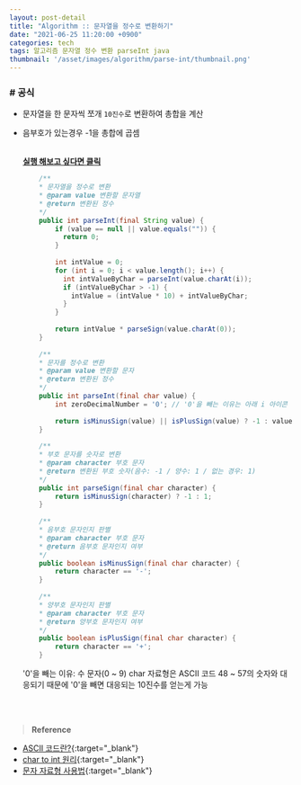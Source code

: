 ```yaml
---
layout: post-detail
title: "Algorithm :: 문자열을 정수로 변환하기"
date: "2021-06-25 11:20:00 +0900"
categories: tech
tags: 알고리즘 문자열 정수 변환 parseInt java 
thumbnail: '/asset/images/algorithm/parse-int/thumbnail.png'
---
```


 
### # 공식
- 문자열을 한 문자씩 쪼개 `10진수`로 변환하여 총합을 계산 
- 음부호가 있는경우 -1을 총합에 곱셈

    <br/>
    <a href="https://ideone.com/K7xDN7" target="_blank">
        <strong><i class="fas fa-play-circle"></i> 실행 해보고 싶다면 클릭</strong>
    </a>

    ```java
        /**
        * 문자열을 정수로 변환
        * @param value 변환할 문자열
        * @return 변환된 정수
        */
        public int parseInt(final String value) {
            if (value == null || value.equals("")) {
              return 0;
            }
            
            int intValue = 0;
            for (int i = 0; i < value.length(); i++) {
              int intValueByChar = parseInt(value.charAt(i));
              if (intValueByChar > -1) {
                intValue = (intValue * 10) + intValueByChar;
              }
            }
            
            return intValue * parseSign(value.charAt(0));
        }
        
        /**
        * 문자를 정수로 변환
        * @param value 변환할 문자
        * @return 변환된 정수
        */
        public int parseInt(final char value) {
            int zeroDecimalNumber = '0'; // '0'을 빼는 이유는 아래 i 아이콘 설명 참고
            
            return isMinusSign(value) || isPlusSign(value) ? -1 : value - zeroDecimalNumber;
        }
        
        /**
        * 부호 문자를 숫자로 변환
        * @param character 부호 문자
        * @return 변환된 부호 숫자(음수: -1 / 양수: 1 / 없는 경우: 1)
        */
        public int parseSign(final char character) {
            return isMinusSign(character) ? -1 : 1;
        }
        
        /**
        * 음부호 문자인지 판별
        * @param character 부호 문자
        * @return 음부호 문자인지 여부
        */
        public boolean isMinusSign(final char character) {
            return character == '-';
        }
        
        /**
        * 양부호 문자인지 판별
        * @param character 부호 문자
        * @return 양부호 문자인지 여부
        */
        public boolean isPlusSign(final char character) {
            return character == '+';
        }

    ```
    <p class="info">'0'을 빼는 이유: 수 문자(0 ~ 9) char 자료형은 ASCII 코드 48 ~ 57의 숫자와 대응되기 때문에 '0'을 빼면 대응되는 10진수를 얻는게 가능</p>

<br/>
<br/>

> **Reference**
* [ASCII 코드란?](https://ko.wikipedia.org/wiki/ASCII){:target="_blank"}
* [char to int 원리](https://2atom.tistory.com/53){:target="_blank"}
* [문자 자료형 사용법](https://dojang.io/mod/page/view.php?id=60){:target="_blank"}
